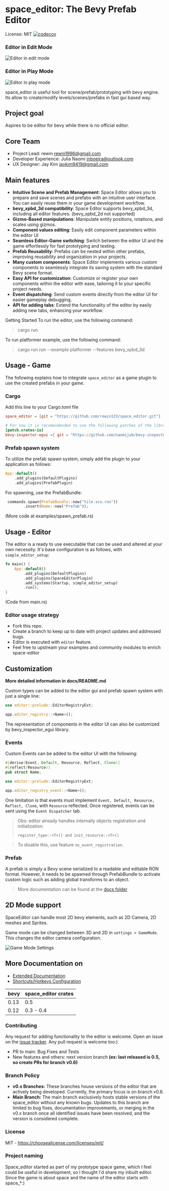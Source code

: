 # space_editor: The Bevy Prefab Editor
License: MIT [![codecov](https://codecov.io/gh/rewin123/space_editor/branch/main/graph/badge.svg?token=4VMVTZTN8A)](https://codecov.io/gh//rewin123/space_editor)

### Editor in Edit Mode
![Editor in edit mode](docs/imgs/space_editor.png)

### Editor in Play Mode
![Editor in play mode](docs/imgs/space_editor_playmode.png)

space_editor is useful tool for scene/prefab/prototyping with bevy engine.  Its allow to create/modify levels/scenes/prefabs in fast gui based way.

## Project goal

Aspires to be editor for bevy while there is no official editor.

## Core Team

* Project Lead:         rewin <rewin1996@gmail.com>
* Developer Experience: Julia Naomi <jnboeira@outlook.com>
* UX Designer:          Jay Kim <jaykim9419@gmail.com>

## Main features

- **Intuitive Scene and Prefab Management**: Space Editor allows you to prepare and save scenes and prefabs with an intuitive user interface. You can easily reuse them in your game development workflow. 
- **bevy_xpbd_3d compatibility**: Space Editor supports bevy_xpbd_3d, including all editor features. (bevy_xpbd_2d not supported)
- **Gizmo-Based manipulations**: Manipulate entity positions, rotations, and scales using gizmos. 
- **Component values editing**: Easily edit component parameters within the editor UI 
- **Seamless Editor-Game switching**: Switch between the editor UI and the game effortlessly for fast prototyping and testing. 
- **Prefab Reusability**: Prefabs can be nested within other prefabs, improving reusability and organization in your projects. 
- **Many custom components**: Space Editor implements various custom components to seamlessly integrate its saving system with the standard Bevy scene format. 
- **Easy API for customization**: Customize or register your own components within the editor with ease, tailoring it to your specific project needs.
- **Event dispatching**: Send custom events directly from the editor UI for easier gameplay debugging.  
- **API for adding tabs**: Extend the functionality of the editor by easily adding new tabs, enhancing your workflow. 

Getting Started
To run the editor, use the following command:
> cargo run

To run platformer example, use the following command:
> cargo run run --example platformer --features bevy_xpbd_3d

## Usage - Game

The following explains how to integrate `space_editor` as a game plugin to use the created prefabs in your game.

### Cargo

Add this line to your Cargo.toml file
```toml
space_editor = {git = "https://github.com/rewin123/space_editor.git"}

# For now it is recomendended to use the following patches of the libraries we are using
[patch.crates-io]
bevy-inspector-egui ={ git = "https://github.com/naomijub/bevy-inspector-egui.git" }
```

### Prefab spawn system
To utilize the prefab spawn system, simply add the plugin to your application as follows:
```rs
App::default()
    .add_plugins(DefaultPlugins)
    .add_plugins(PrefabPlugin)
```

For spawning, use the PrefabBundle:
```rs
 commands.spawn(PrefabBundle::new("tile.scn.ron"))
        .insert(Name::new("Prefab"));
```

(More code at examples/spawn_prefab.rs)


## Usage - Editor
The editor is a ready to use executable that can be used and altered at your own necessity. It's base configuration is as follows, with `simple_editor_setup`:

```rs
fn main() {
    App::default()
        .add_plugins(DefaultPlugins)
        .add_plugins(SpaceEditorPlugin)
        .add_systems(Startup, simple_editor_setup)
        .run();
}
```

(Code from main.rs)

### Editor usage strategy

* Fork this repo.
* Create a branch to keep up to date with project updates and addressed bugs.
* Editor is executed with `editor` feature.
* Feel free to upstream your examples and community modules to enrich space-editor

## Customization

**More detailed information in docs/README.md**

Custom types can be added to the editor gui and prefab spawn system with just a single line:

```rs
use editor::prelude::EditorRegistryExt;

app.editor_registry::<Name>();
```

The representation of components in the editor UI can also be customized by bevy_inspector_egui library.

### Events

Custom Events can be added to the editor UI with the following:

```rs
#[derive(Event, Default, Resource, Reflect, Clone)]
#[reflect(Resource)]
pub struct Name;

use editor::prelude::EditorRegistryExt;

app.editor_registry_event::<Name>();
```

One limitation is that events must implement `Event, Default, Resource, Reflect, Clone`, with `Resource` reflected. Once registered, events can be sent using the `Event Dispatcher` tab.

> Obs: editor already handles internally objects registration and initialization:
> 
> `register_type::<T>() and init_resource::<T>()`

> To disable this, use feature `no_event_registration`.

### Prefab
A prefab is simply a Bevy scene serialized to a readable and editable RON format. However, it needs to be spawned through PrefabBundle to activate custom logic such as adding global transforms to an object.

> More documentation can be found at the [docs folder](docs/README.md)

## 2D Mode support

SpaceEditor can handle most 2D bevy elements, such as 2D Camera, 2D meshes and Sprites. 

Game mode can be changed between 3D and 2D in `settings > GameMode`. This changes the editor camera configuration.

![Game Mode Settings](docs/imgs/gamemode.png)

## More Documentation on
- [Extended Documentation](docs/README.md)
- [Shortcuts/Hotkeys Configuration](docs/shortcuts.md)

|bevy|space_editor crates|
|---|---|
|0.13| 0.5|
|0.12| 0.3 - 0.4|

### Contributing
Any request for adding functionality to the editor is welcome. Open an issue on the [issue tracker](https://github.com/rewin123/space_editor/issues).
Any pull request is welcome too:)

- PR to main: Bug Fixes and Tests
- New features and others: next version branch **(ex: last released is 0.5, so create PRs for branch v0.6)**

### Branch Policy
* **v0.x Branches:** These branches house versions of the editor that are actively being developed. Currently, the primary focus is on branch v0.6.
* **Main Branch:** The main branch exclusively hosts stable versions of the space_editor without any known bugs. Updates to this branch are limited to bug fixes, documentation improvements, or merging in the v0.x branch once all identified issues have been resolved, and the version is considered complete.

### License
MIT - https://choosealicense.com/licenses/mit/


### Project naming

Space_editor started as part of my prototype space game, which I feel could be useful in development, so I thought I'd share my inbuilt editor. Since the game is about space and the name of the editor starts with space_*:)

